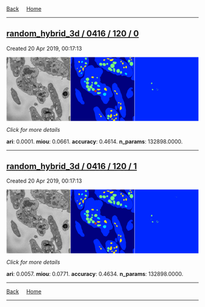 
[Back](..)&nbsp;&nbsp;&nbsp;&nbsp;&nbsp;[Home](https://leapmanlab.github.io/snapshots)

---

<div class="summary"><a href="0"><h2>random_hybrid_3d / 0416 / 120 / 0</h2></a><p>Created 20 Apr 2019, 00:17:13
</p><a href="0"><img src="0/media/summary.png" align="center"></a><p>
<i>Click for more details</i>
</p></div>

**ari**: 0.0001. **miou**: 0.0661. **accuracy**: 0.4614. **n_params**: 132898.0000. 

---

<div class="summary"><a href="1"><h2>random_hybrid_3d / 0416 / 120 / 1</h2></a><p>Created 20 Apr 2019, 00:17:13
</p><a href="1"><img src="1/media/summary.png" align="center"></a><p>
<i>Click for more details</i>
</p></div>

**ari**: 0.0057. **miou**: 0.0771. **accuracy**: 0.4634. **n_params**: 132898.0000. 

---

[Back](..)&nbsp;&nbsp;&nbsp;&nbsp;&nbsp;[Home](https://leapmanlab.github.io/snapshots)

---